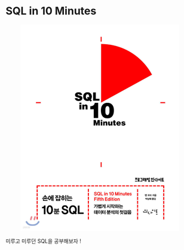 # SQL in 10 Minutes

<figure><img src="../../.gitbook/assets/image (2) (1) (1) (1) (1).png" alt=""><figcaption></figcaption></figure>

미루고 미루던 SQL을 공부해보자 !
